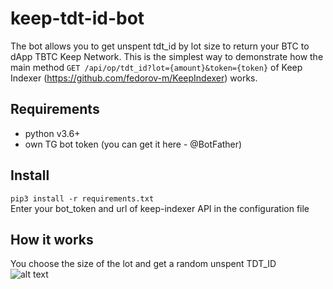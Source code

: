 # keep-tdt-id-bot  
The bot allows you to get unspent tdt_id by lot size to return your BTC to dApp TBTC Keep Network. 
This is the simplest way to demonstrate how the main method `GET /api/op/tdt_id?lot={amount}&token={token}` of Keep Indexer (https://github.com/fedorov-m/KeepIndexer) works.

## Requirements  
- python v3.6+
- own TG bot token (you can get it here - @BotFather)

## Install  
`pip3 install -r requirements.txt`  
Enter your bot_token and url of keep-indexer API in the configuration file

## How it works
You choose the size of the lot and get a random unspent TDT_ID  
![alt text](https://github.com/c29r3/keep-tdt-id-bot/blob/master/example.png)  
